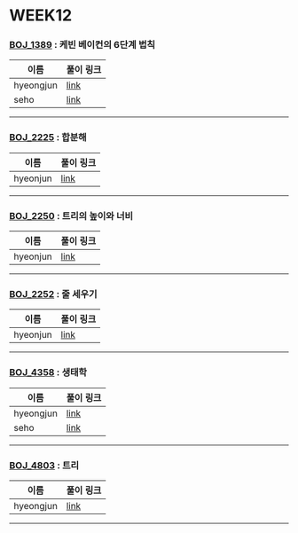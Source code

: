 # WEEK12

### [BOJ_1389](https://boj.kr/1389) : 케빈 베이컨의 6단계 법칙

|이름|풀이 링크|
|--|--|
|hyeongjun| [link](BOJ1389/hyeongjun.cpp)
|seho| [link](BOJ1389/seho.py)
---


### [BOJ_2225](https://boj.kr/2225) : 합분해

|이름|풀이 링크|
|--|--|
|hyeonjun| [link](BOJ2225/hyeonjun.cpp)
---


### [BOJ_2250](https://boj.kr/2250) : 트리의 높이와 너비

|이름|풀이 링크|
|--|--|
|hyeonjun| [link](BOJ2250/hyeonjun.cpp)
---


### [BOJ_2252](https://boj.kr/2252) : 줄 세우기

|이름|풀이 링크|
|--|--|
|hyeonjun| [link](BOJ2252/hyeonjun.cpp)
---


### [BOJ_4358](https://boj.kr/4358) : 생태학

|이름|풀이 링크|
|--|--|
|hyeongjun| [link](BOJ4358/hyeongjun.cpp)
|seho| [link](BOJ4358/seho.py)
---


### [BOJ_4803](https://boj.kr/4803) : 트리

|이름|풀이 링크|
|--|--|
|hyeongjun| [link](BOJ4803/hyeongjun.cpp)
---
